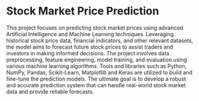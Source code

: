 # Stock Market Price Prediction

This project focuses on predicting stock market prices using advanced Artificial Intelligence and Machine Learning techniques. Leveraging historical stock price data, financial indicators, and other relevant datasets, the model aims to forecast future stock prices to assist traders and investors in making informed decisions. The project involves data preprocessing, feature engineering, model training, and evaluation using various machine learning algorithms. Tools and libraries such as Python, NumPy, Pandas, Scikit-Learn, Matplotlib and Keras are utilized to build and fine-tune the prediction models. The ultimate goal is to develop a robust and accurate prediction system that can handle real-world stock market data and provide reliable forecasts.

